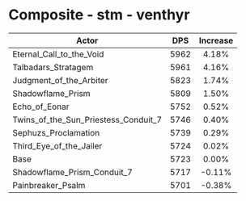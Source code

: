 # Composite - stm - venthyr
| Actor | DPS | Increase |
|---|:---:|:---:|
|Eternal_Call_to_the_Void|5962|4.18%|
|Talbadars_Stratagem|5961|4.16%|
|Judgment_of_the_Arbiter|5823|1.74%|
|Shadowflame_Prism|5809|1.50%|
|Echo_of_Eonar|5752|0.52%|
|Twins_of_the_Sun_Priestess_Conduit_7|5746|0.40%|
|Sephuzs_Proclamation|5739|0.29%|
|Third_Eye_of_the_Jailer|5724|0.02%|
|Base|5723|0.00%|
|Shadowflame_Prism_Conduit_7|5717|-0.11%|
|Painbreaker_Psalm|5701|-0.38%|
